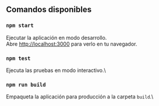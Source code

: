 ## Comandos disponibles


### `npm start`

Ejecutar la aplicación en modo desarrollo.\
Abre [http://localhost:3000](http://localhost:3000) para verlo en tu navegador.

### `npm test`

Ejecuta las pruebas en modo interactivo.\

### `npm run build`

Empaqueta la aplicación para producción a la carpeta `build`.\